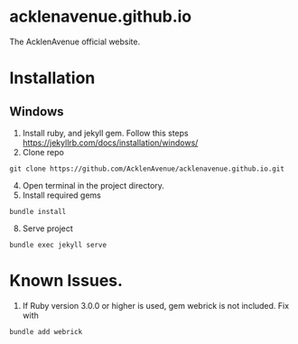 
# acklenavenue.github.io
The AcklenAvenue official website.

# Installation

## Windows

1. Install ruby, and jekyll gem. Follow this steps https://jekyllrb.com/docs/installation/windows/
2. Clone repo 
 ```console
git clone https://github.com/AcklenAvenue/acklenavenue.github.io.git
```
4. Open terminal in the project directory.
5. Install required gems

 ```console
bundle install
``` 
8. Serve project 
 ```console
bundle exec jekyll serve
``` 

# Known Issues.
1. If Ruby version 3.0.0 or higher is used, gem webrick is not included. Fix with 
 ```console
bundle add webrick
``` 

